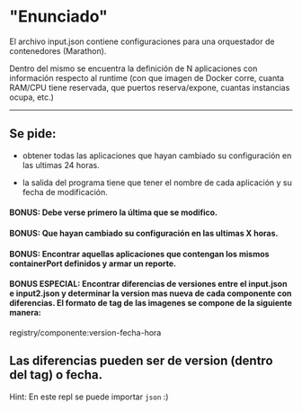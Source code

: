 # "Enunciado"

El archivo input.json contiene configuraciones para una orquestador de contenedores (Marathon).

Dentro del mismo se encuentra la definición de N aplicaciones con información respecto al runtime (con que imagen de Docker corre, cuanta RAM/CPU tiene reservada, que puertos reserva/expone, cuantas instancias ocupa, etc.)

---

## Se pide:

- obtener todas las aplicaciones que hayan cambiado su configuración en las ultimas 24 horas.

- la salida del programa tiene que tener el nombre de cada aplicación y su fecha de modificación.

#### BONUS: Debe verse primero la última que se modifico.
#### BONUS: Que hayan cambiado su configuración en las ultimas X horas.
#### BONUS: Encontrar aquellas aplicaciones que contengan los mismos containerPort definidos y armar un reporte.

#### BONUS ESPECIAL: Encontrar diferencias de versiones entre el input.json e input2.json y determinar la version mas nueva de cada componente con diferencias. El formato de tag de las imagenes se compone de la siguiente manera:

  registry/componente:version-fecha-hora

Las diferencias pueden ser de version (dentro del tag) o fecha.
---

Hint: En este repl se puede importar ```json``` :)